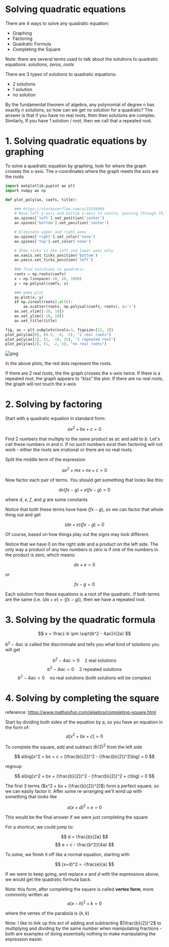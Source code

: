 # Solving quadratic equations

There are 4 ways to solve any quadratic equation:

- Graphing
- Factoring
- Quadratic Formula
- Completing the Square

Note: there are several terms used to talk about the solutions to quadratic equations: *solutions*, *zeros*, *roots*

There are 3 types of solutions to quadratic equations:

- 2 solutions
- 1 solution
- no solution

By the fundamental theorem of algebra, any polynomial of degree n has exactly n solutions, so how can we get no solution for a quadratic? The answer is that if you have no real roots, then then solutions are complex. Similarly, If you have 1 solution / root, then we call that a repeated root.  

# 1. Solving quadratic equations by graphing

To solve a quadratic equation by graphing, look for where the graph crosses the x-axis. The x-coordinates where the graph meets the axis are the roots


```python
import matplotlib.pyplot as plt
import numpy as np

def plot_poly(ax, coefs, title):

    ### https://stackoverflow.com/a/31558968
    # Move left y-axis and bottim x-axis to centre, passing through (0,0)
    ax.spines['left'].set_position('center')
    ax.spines['bottom'].set_position('center')

    # Eliminate upper and right axes
    ax.spines['right'].set_color('none')
    ax.spines['top'].set_color('none')

    # Show ticks in the left and lower axes only
    ax.xaxis.set_ticks_position('bottom')
    ax.yaxis.set_ticks_position('left')
    
    ### find solutions to quadratic
    roots = np.roots(coefs)
    x = np.linspace(-10, 10, 1000)
    y = np.polyval(coefs, x)

    ### make plot
    ax.plot(x, y)
    if np.isreal(roots).all():
        ax.scatter(roots, np.polyval(coefs, roots), c='r')
    ax.set_xlim([-10, 10])
    ax.set_ylim([-10, 10])
    ax.set_title(title)

fig, ax = plt.subplots(ncols=3, figsize=[12, 3])
plot_poly(ax[0], (0.5, -4, -2), "2 real roots")
plot_poly(ax[1], (1, -10, 25), "1 repeated root")
plot_poly(ax[2], (1, -2, 5), "no real roots")
```


    
![png](output_2_0.png)
    


In the above plots, the red dots represent the roots. 

If there are 2 real roots, the the graph crosses the x-axis twice. If there is a repeated root, the graph appears to "kiss" the plot. If there are no real roots, the graph will not touch the x-axis

# 2. Solving by factoring

Start with a quadratic equation in standard form:

$$
ax^2 + bx + c = 0
$$

Find 2 numbers that multiply to the same product as $ac$ and add to $b$. Let's call these numbers $m$ and $n$. If no such numbers exist then factoring will not work - either the roots are irrational or there are no real roots. 

Split the middle term of the expression

$$
ax^2 + mx + nx + c = 0
$$


Now factor each pair of terms. You should get something that looks like this:

$$
dx(fx-g) + e(fx-g) = 0
$$

where $d$, $e$, $f$, and $g$ are some constants

Notice that both these terms have have $(fx-g)$, so we can factor that whole thing out and get

$$
(dx+e)(fx-g) = 0
$$

Of course, based on how things play out the signs may look different. 

Notice that we have 0 on the right side and a product on the left side. The only way a product of any two numbers is zero is if one of the numbers in the product is zero, which means:

$$
dx+e = 0
$$

or 

$$
fx-g = 0
$$

Each solution from these equations is a root of the quadratic. If both terms are the same (i.e. $(dx+e) = (fx-g)$), then we have a repeated root.

# 3. Solving by the quadratic formula

$$
x = \frac{-b \pm \sqrt{b^2 - 4ac}}{2a}
$$

$b^2 - 4ac$ is called the discriminate and tells you what kind of solutions you will get

$$
b^2 - 4ac > 0  \quad \text{2 real solutions}
$$
$$
b^2 - 4ac = 0 \quad \text{2 repeated solutions}
$$
$$
b^2 - 4ac < 0 \quad \text{no real solutions (both solutions will be complex)}
$$

# 4. Solving by completing the square

reference: https://www.mathsisfun.com/algebra/completing-square.html

Start by dividing both sides of the equation by a, so you have an equation in the form of:
$$
a\big[x^2 + bx + c\big] = 0
$$

To complete the square, add and subtract $(b/2)^2$ from the left side

$$
a\big[x^2 + bx + c + (\frac{b}{2})^2 - (\frac{b}{2})^2\big] = 0
$$

regroup

$$
a\big[x^2 + bx + (\frac{b}{2})^2 - (\frac{b}{2})^2 + c\big] = 0
$$

The first 3 terms ($x^2 + bx + (\frac{b}{2})^2)$) form a perfect square, so we can easily factor it. After some re-arranging we'll wind up with something that looks like

$$
a(x+d)^2 + e = 0
$$

This would be the final answer if we were just completing the square

For a shortcut, we could jump to:

$$
d = \frac{b}{2a}
$$
$$
e = c - \frac{b^2}{4a}
$$

To solve, we finish it off like a normal equation, starting with

$$
(x+d)^2 = -\frac{e}{a}
$$

If we were to keep going, and replace $e$ and $d$ with the expressions above, we would get the quadratic formula back.

Note: this form, after completing the square is called **vertex form**, more commonly written as
$$
a(x-h)^2 + k = 0
$$

where the vertex of the parabola is $(h, k)$

Note: I like to link up this act of adding and subtracting $(\frac{b}{2})^2$ to multiplying and dividing by the same number when manipulating fractions - both are examples of doing essentially nothing to make manipulating the expression easier. 
